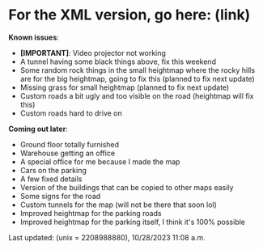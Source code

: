 # For the XML version, go here: (link)
**Known issues**:
- **[IMPORTANT]**: Video projector not working
- A tunnel having some black things above, fix this weekend
- Some random rock things in the small heightmap where the rocky hills are for the big heightmap, going to fix this (planned to fix next update)
- Missing grass for small heightmap (planned to fix next update)
- Custom roads a bit ugly and too visible on the road (heightmap will fix this)
- Custom roads hard to drive on

**Coming out later**:
- Ground floor totally furnished
- Warehouse getting an office
- A special office for me because I made the map
- Cars on the parking
- A few fixed details
- Version of the buildings that can be copied to other maps easily
- Some signs for the road
- Custom tunnels for the map (will not be there that soon lol)
- Improved heightmap for the parking roads
- Improved heightmap for the parking itself, I think it's 100% possible

Last updated: (unix = 2208988880), 10/28/2023 11:08 a.m.
